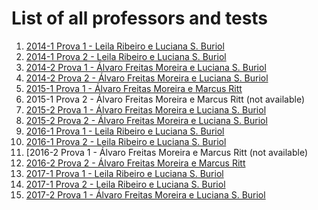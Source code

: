 # List of all professors and tests

1.  [2014-1 Prova 1 - Leila Ribeiro e Luciana S. Buriol](https://github.com/eliezerb/CMP600/tree/master/Exams/2014-1%20Prova%201)
2.  [2014-1 Prova 2 - Leila Ribeiro e Luciana S. Buriol](https://github.com/eliezerb/CMP600/tree/master/Exams/2014-1%20Prova%202)
3.  [2014-2 Prova 1 - Álvaro Freitas Moreira e Luciana S. Buriol](https://github.com/eliezerb/CMP600/tree/master/Exams/2014-2%20Prova%201)
4.  [2014-2 Prova 2 - Álvaro Freitas Moreira e Luciana S. Buriol](https://github.com/eliezerb/CMP600/tree/master/Exams/2014-2%20Prova%202)
5.  [2015-1 Prova 1 - Álvaro Freitas Moreira e Marcus Ritt](https://github.com/eliezerb/CMP600/tree/master/Exams/2015-1%20Prova%201)
6.  2015-1 Prova 2 - Álvaro Freitas Moreira e Marcus Ritt (not available)
7.  [2015-2 Prova 1 - Álvaro Freitas Moreira e Luciana S. Buriol](https://github.com/eliezerb/CMP600/tree/master/Exams/2015-2%20Prova%201)
8.  [2015-2 Prova 2 - Álvaro Freitas Moreira e Luciana S. Buriol](https://github.com/eliezerb/CMP600/tree/master/Exams/2015-2%20Prova%202)
9.  [2016-1 Prova 1 - Leila Ribeiro e Luciana S. Buriol](https://github.com/eliezerb/CMP600/tree/master/Exams/2016-1%20Prova%201)
10. [2016-1 Prova 2 - Leila Ribeiro e Luciana S. Buriol](https://github.com/eliezerb/CMP600/tree/master/Exams/2016-1%20Prova%202)
11. [2016-2 Prova 1 - Álvaro Freitas Moreira e Marcus Ritt (not available)
11. [2016-2 Prova 2 - Álvaro Freitas Moreira e Marcus Ritt](https://github.com/eliezerb/CMP600/tree/master/Exams/2016-2%20Prova%202)
12. [2017-1 Prova 1 - Leila Ribeiro e Luciana S. Buriol](https://github.com/eliezerb/CMP600/tree/master/Exams/2017-1%20Prova%201)
13. [2017-1 Prova 2 - Leila Ribeiro e Luciana S. Buriol](https://github.com/eliezerb/CMP600/tree/master/Exams/2017-1%20Prova%202)
14. [2017-2 Prova 1 - Álvaro Freitas Moreira e Luciana S. Buriol](https://github.com/eliezerb/CMP600/tree/master/Exams/2017-2%20Prova%201)


